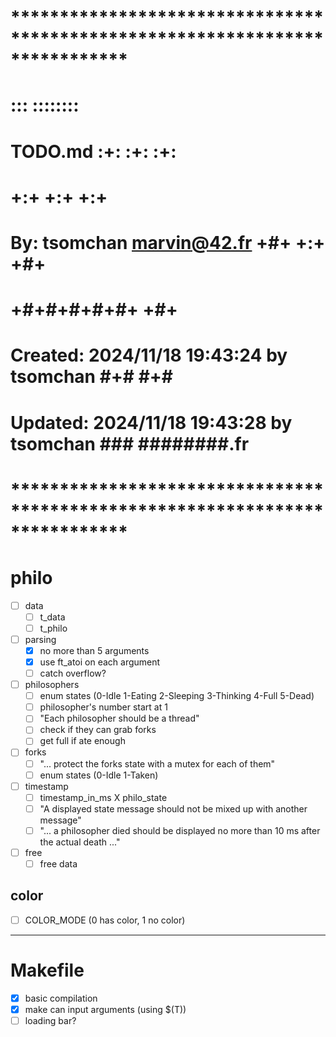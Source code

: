 # **************************************************************************** #
#                                                                              #
#                                                         :::      ::::::::    #
#    TODO.md                                            :+:      :+:    :+:    #
#                                                     +:+ +:+         +:+      #
#    By: tsomchan <marvin@42.fr>                    +#+  +:+       +#+         #
#                                                 +#+#+#+#+#+   +#+            #
#    Created: 2024/11/18 19:43:24 by tsomchan          #+#    #+#              #
#    Updated: 2024/11/18 19:43:28 by tsomchan         ###   ########.fr        #
#                                                                              #
# **************************************************************************** #

# philo
- [ ] data
	- [ ] t_data
	- [ ] t_philo
- [ ] parsing
	- [x] no more than 5 arguments
	- [x] use ft_atoi on each argument
	- [ ] catch overflow?
- [ ] philosophers
	- [ ] enum states (0-Idle 1-Eating 2-Sleeping 3-Thinking 4-Full 5-Dead)
	- [ ] philosopher's number start at 1
	- [ ] "Each philosopher should be a thread"
	- [ ] check if they can grab forks
	- [ ] get full if ate enough
- [ ] forks
	- [ ] "... protect the forks state with a mutex for each of them"
	- [ ] enum states (0-Idle 1-Taken)
- [ ] timestamp
	- [ ] timestamp_in_ms X philo_state
	- [ ] "A displayed state message should not be mixed up with another message"
	- [ ] "... a philosopher died should be displayed no more than 10 ms after
			the actual death ..."
- [ ] free
	- [ ] free data

## color
- [ ] COLOR_MODE (0 has color, 1 no color)

--------------------------------------------------------------------------------
# Makefile
- [x] basic compilation
- [x] make can input arguments (using $(T))
- [ ] loading bar?